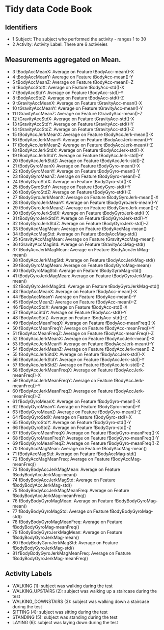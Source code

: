 # Tidy data Code Book
## Identifiers 
*  1 Subject: The subject who performed the activity - ranges 1 to 30
*  2 Activity: Activity Label.  There are 6 activieies

## Measurements aggregated on Mean.
*  3 tBodyAccMeanX: Average on Feature tBodyAcc-mean()-X
*  4 tBodyAccMeanY: Average on Feature tBodyAcc-mean()-Y
*  5 tBodyAccMeanZ: Average on Feature tBodyAcc-mean()-Z
*  6 tBodyAccStdX: Average on Feature tBodyAcc-std()-X
*  7 tBodyAccStdY: Average on Feature tBodyAcc-std()-Y
*  8 tBodyAccStdZ: Average on Feature tBodyAcc-std()-Z
*  9 tGravityAccMeanX: Average on Feature tGravityAcc-mean()-X
*  10 tGravityAccMeanY: Average on Feature tGravityAcc-mean()-Y
*  11 tGravityAccMeanZ: Average on Feature tGravityAcc-mean()-Z
*  12 tGravityAccStdX: Average on Feature tGravityAcc-std()-X
*  13 tGravityAccStdY: Average on Feature tGravityAcc-std()-Y
*  14 tGravityAccStdZ: Average on Feature tGravityAcc-std()-Z
*  15 tBodyAccJerkMeanX: Average on Feature tBodyAccJerk-mean()-X
*  16 tBodyAccJerkMeanY: Average on Feature tBodyAccJerk-mean()-Y
*  17 tBodyAccJerkMeanZ: Average on Feature tBodyAccJerk-mean()-Z
*  18 tBodyAccJerkStdX: Average on Feature tBodyAccJerk-std()-X
*  19 tBodyAccJerkStdY: Average on Feature tBodyAccJerk-std()-Y
*  20 tBodyAccJerkStdZ: Average on Feature tBodyAccJerk-std()-Z
*  21 tBodyGyroMeanX: Average on Feature tBodyGyro-mean()-X
*  22 tBodyGyroMeanY: Average on Feature tBodyGyro-mean()-Y
*  23 tBodyGyroMeanZ: Average on Feature tBodyGyro-mean()-Z
*  24 tBodyGyroStdX: Average on Feature tBodyGyro-std()-X
*  25 tBodyGyroStdY: Average on Feature tBodyGyro-std()-Y
*  26 tBodyGyroStdZ: Average on Feature tBodyGyro-std()-Z
*  27 tBodyGyroJerkMeanX: Average on Feature tBodyGyroJerk-mean()-X
*  28 tBodyGyroJerkMeanY: Average on Feature tBodyGyroJerk-mean()-Y
*  29 tBodyGyroJerkMeanZ: Average on Feature tBodyGyroJerk-mean()-Z
*  30 tBodyGyroJerkStdX: Average on Feature tBodyGyroJerk-std()-X
*  31 tBodyGyroJerkStdY: Average on Feature tBodyGyroJerk-std()-Y
*  32 tBodyGyroJerkStdZ: Average on Feature tBodyGyroJerk-std()-Z
*  33 tBodyAccMagMean: Average on Feature tBodyAccMag-mean()
*  34 tBodyAccMagStd: Average on Feature tBodyAccMag-std()
*  35 tGravityAccMagMean: Average on Feature tGravityAccMag-mean()
*  36 tGravityAccMagStd: Average on Feature tGravityAccMag-std()
*  37 tBodyAccJerkMagMean: Average on Feature tBodyAccJerkMag-mean()
*  38 tBodyAccJerkMagStd: Average on Feature tBodyAccJerkMag-std()
*  39 tBodyGyroMagMean: Average on Feature tBodyGyroMag-mean()
*  40 tBodyGyroMagStd: Average on Feature tBodyGyroMag-std()
*  41 tBodyGyroJerkMagMean: Average on Feature tBodyGyroJerkMag-mean()
*  42 tBodyGyroJerkMagStd: Average on Feature tBodyGyroJerkMag-std()
*  43 fBodyAccMeanX: Average on Feature fBodyAcc-mean()-X
*  44 fBodyAccMeanY: Average on Feature fBodyAcc-mean()-Y
*  45 fBodyAccMeanZ: Average on Feature fBodyAcc-mean()-Z
*  46 fBodyAccStdX: Average on Feature fBodyAcc-std()-X
*  47 fBodyAccStdY: Average on Feature fBodyAcc-std()-Y
*  48 fBodyAccStdZ: Average on Feature fBodyAcc-std()-Z
*  49 fBodyAccMeanFreqX: Average on Feature fBodyAcc-meanFreq()-X
*  50 fBodyAccMeanFreqY: Average on Feature fBodyAcc-meanFreq()-Y
*  51 fBodyAccMeanFreqZ: Average on Feature fBodyAcc-meanFreq()-Z
*  52 fBodyAccJerkMeanX: Average on Feature fBodyAccJerk-mean()-X
*  53 fBodyAccJerkMeanY: Average on Feature fBodyAccJerk-mean()-Y
*  54 fBodyAccJerkMeanZ: Average on Feature fBodyAccJerk-mean()-Z
*  55 fBodyAccJerkStdX: Average on Feature fBodyAccJerk-std()-X
*  56 fBodyAccJerkStdY: Average on Feature fBodyAccJerk-std()-Y
*  57 fBodyAccJerkStdZ: Average on Feature fBodyAccJerk-std()-Z
*  58 fBodyAccJerkMeanFreqX: Average on Feature fBodyAccJerk-meanFreq()-X
*  59 fBodyAccJerkMeanFreqY: Average on Feature fBodyAccJerk-meanFreq()-Y
*  60 fBodyAccJerkMeanFreqZ: Average on Feature fBodyAccJerk-meanFreq()-Z
*  61 fBodyGyroMeanX: Average on Feature fBodyGyro-mean()-X
*  62 fBodyGyroMeanY: Average on Feature fBodyGyro-mean()-Y
*  63 fBodyGyroMeanZ: Average on Feature fBodyGyro-mean()-Z
*  64 fBodyGyroStdX: Average on Feature fBodyGyro-std()-X
*  65 fBodyGyroStdY: Average on Feature fBodyGyro-std()-Y
*  66 fBodyGyroStdZ: Average on Feature fBodyGyro-std()-Z
*  67 fBodyGyroMeanFreqX: Average on Feature fBodyGyro-meanFreq()-X
*  68 fBodyGyroMeanFreqY: Average on Feature fBodyGyro-meanFreq()-Y
*  69 fBodyGyroMeanFreqZ: Average on Feature fBodyGyro-meanFreq()-Z
*  70 fBodyAccMagMean: Average on Feature fBodyAccMag-mean()
*  71 fBodyAccMagStd: Average on Feature fBodyAccMag-std()
*  72 fBodyAccMagMeanFreq: Average on Feature fBodyAccMag-meanFreq()
*  73 fBodyBodyAccJerkMagMean: Average on Feature fBodyBodyAccJerkMag-mean()
*  74 fBodyBodyAccJerkMagStd: Average on Feature fBodyBodyAccJerkMag-std()
*  75 fBodyBodyAccJerkMagMeanFreq: Average on Feature fBodyBodyAccJerkMag-meanFreq()
*  76 fBodyBodyGyroMagMean: Average on Feature fBodyBodyGyroMag-mean()
*  77 fBodyBodyGyroMagStd: Average on Feature fBodyBodyGyroMag-std()
*  78 fBodyBodyGyroMagMeanFreq: Average on Feature fBodyBodyGyroMag-meanFreq()
*  79 fBodyBodyGyroJerkMagMean: Average on Feature fBodyBodyGyroJerkMag-mean()
*  80 fBodyBodyGyroJerkMagStd: Average on Feature fBodyBodyGyroJerkMag-std()
*  81 fBodyBodyGyroJerkMagMeanFreq: Average on Feature fBodyBodyGyroJerkMag-meanFreq()

## Activity Labels

* WALKING (1): subject was walking during the test
* WALKING_UPSTAIRS (2): subject was walking up a staircase during the test
* WALKING_DOWNSTAIRS (3): subject was walking down a staircase during the test
* SITTING (4): subject was sitting during the test
* STANDING (5): subject was standing during the test
* LAYING (6): subject was laying down during the test
